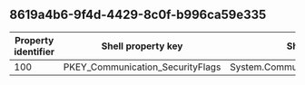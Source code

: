 ## 8619a4b6-9f4d-4429-8c0f-b996ca59e335

Property identifier | Shell property key | Shell name | Alias
--- | --- | --- | ---
100 | PKEY_Communication_SecurityFlags | System.Communication.SecurityFlags | 

